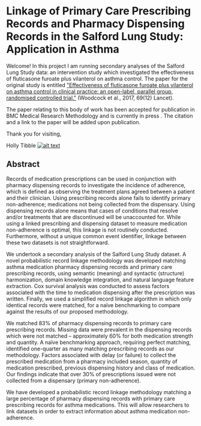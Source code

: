 <!-- Grab your social icons from https://github.com/carlsednaoui/gitsocial -->

# Linkage of Primary Care Prescribing Records and Pharmacy Dispensing Records in the Salford Lung Study: Application in Asthma 

Welcome!  In this project I am running secondary analyses of the Salford Lung Study data: an intervention study which investigated the effectiveness of fluticasone furoate plus vilanterol on asthma control.  The paper for the original study is entitled ["Effectiveness of fluticasone furoate plus vilanterol on asthma control in clinical practice: an open-label, parallel group, randomised controlled trial."](https://www.sciencedirect.com/science/article/pii/S0140673617323978?via%3Dihub) (Woodcock et al., 2017, 69(12) Lancet).

The paper relating to this body of work has been accepted for publication in BMC Medical Research Methodology and is currently in press .  The citation and a link to the paper will be added upon publication.


Thank you for visiting,

Holly Tibble [![alt text][1.2]][1]



## Abstract
Records of medication prescriptions can be used in conjunction with pharmacy dispensing records to investigate the incidence of adherence, which is defined as observing the treatment plans agreed between a patient and their clinician.   Using prescribing records alone fails to identify primary non-adherence; medications not being collected from the dispensary.  Using dispensing records alone means that cases of conditions that resolve and/or treatments that are discontinued will be unaccounted for.  While using a linked prescribing and dispensing dataset to measure medication non-adherence is optimal, this linkage is not routinely conducted.  Furthermore, without a unique common event identifier, linkage between these two datasets is not straightforward.   

We undertook a secondary analysis of the Salford Lung Study dataset. A novel probabilistic record linkage methodology was developed matching asthma medication pharmacy dispensing records and primary care prescribing records, using semantic (meaning) and syntactic (structure) harmonization, domain knowledge integration, and natural language feature extraction.  Cox survival analysis was conducted to assess factors associated with the time to medication dispensing after the prescription was written.  Finally, we used a simplified record linkage algorithm in which only identical records were matched, for a naïve benchmarking to compare against the results of our proposed methodology.

We matched 83% of pharmacy dispensing records to primary care prescribing records.  Missing data were prevalent in the dispensing records which were not matched – approximately 60% for both medication strength and quantity.  A naïve benchmarking approach, requiring perfect matching, identified one-quarter as many matching prescribing records as our methodology.    Factors associated with delay (or failure) to collect the prescribed medication from a pharmacy included season, quantity of medication prescribed, previous dispensing history and class of medication.   Our findings indicate that over 30% of prescriptions issued were not collected from a dispensary (primary non-adherence). 

We have developed a probabilistic record linkage methodology matching a large percentage of pharmacy dispensing records with primary care prescribing records for asthma medications. This will allow researchers to link datasets in order to extract information about asthma medication non-adherence.  


[1]: https://twitter.com/HollyTibble
[1.2]: http://i.imgur.com/wWzX9uB.png

